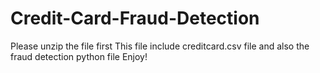 # Credit-Card-Fraud-Detection
Please unzip the file first
This file include creditcard.csv file and also the fraud detection python file
Enjoy!
